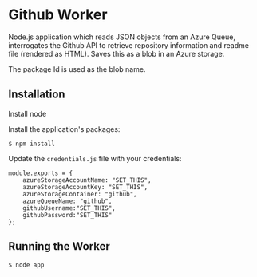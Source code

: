 # Github Worker

Node.js application which reads JSON objects from an Azure Queue, interrogates the Github API to retrieve
repository information and readme file (rendered as HTML). Saves this as a blob in an Azure storage.

The package Id is used as the blob name.

## Installation

Install node

Install the application's packages:

```
$ npm install
```

Update the `credentials.js` file with your credentials:

```
module.exports = {
    azureStorageAccountName: "SET_THIS",
    azureStorageAccountKey: "SET_THIS",
    azureStorageContainer: "github",
    azureQueueName: "github",
    githubUsername:"SET_THIS",
    githubPassword:"SET_THIS"
};

```

## Running the Worker

```
$ node app
```

